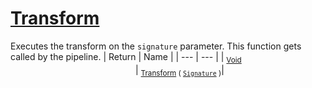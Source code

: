 # [Transform](./ITransformation-100663463.md)

Executes the transform on the `signature` parameter.  This function gets called by the pipeline.
| Return | Name | 
| --- | --- | 
| <sub>[Void](https://docs.microsoft.com/en-us/dotnet/api/System.Void)</sub><img width=200/>| <sub>[Transform](./ITransformation-100663463.md) ( [`Signature`](./../Signature.md) )</sub>| <br>


